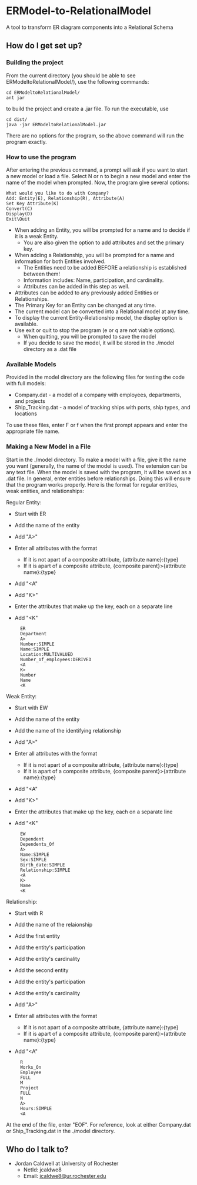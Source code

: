 # ERModel-to-RelationalModel
A tool to transform ER diagram components into a Relational Schema


## How do I get set up? ##

### Building the project ###

From the current directory (you should be able to see ERModeltoRelationalModel/),
use the following commands:

    cd ERModeltoRelationalModel/
    ant jar

to build the project and create a .jar file.
To run the executable, use

    cd dist/
    java -jar ERModeltoRelationalModel.jar

There are no options for the program, so the above command will run the program exactly.

### How to use the program ###

After entering the previous command, a prompt will ask if you want to start a new model or load a file.
Select N or n to begin a new model and enter the name of the model when prompted.
Now, the program give several options:
  
    What would you like to do with Company?
    Add: Entity(E), Relationship(R), Attribute(A)
    Set Key Attribute(K)
    Convert(C)
    Display(D)
    Exit\Quit

  * When adding an Entity, you will be prompted for a name and to decide if it is a weak Entity.
    + You are also given the option to add attributes and set the primary key.
  * When adding a Relationship, you will be prompted for a name and information for both Entities involved.
    + The Entities need to be added BEFORE a relationship is established between them!
    + Information includes: Name, participation, and cardinality.
    + Attributes can be added in this step as well.
  * Attributes can be added to any previously added Entities or Relationships.
  * The Primary Key for an Entity can be changed at any time.
  * The current model can be converted into a Relational model at any time.
  * To display the current Entity-Relationship model, the display option is available.
  * Use exit or quit to stop the program (e or q are not viable options).
    + When quitting, you will be prompted to save the model
    + If you decide to save the model, it will be stored in the ./model directory as a .dat file
  
### Available Models ###

Provided in the model directory are the following files for testing the code with full models:

  + Company.dat - a model of a company with employees, departments, and projects
  + Ship_Tracking.dat - a model of tracking ships with ports, ship types, and locations
  
To use these files, enter F or f when the first prompt appears and enter the appropriate file name.

### Making a New Model in a File ###

Start in the ./model directory.
To make a model with a file, give it the name you want (generally, the name of the model is used).
The extension can be any text file.
When the model is saved with the program, it will be saved as a .dat file.
In general, enter entities before relationships.
Doing this will ensure that the program works properly.
Here is the format for regular entities, weak entities, and relationships:

Regular Entity:
* Start with ER
* Add the name of the entity
* Add "A>"
* Enter all attributes with the format
    + If it is not apart of a composite attribute, {attribute name}:{type}
    + If it is apart of a composite attribute, {composite parent}>{attribute name}:{type}
* Add "<A"
* Add "K>"
* Enter the attributes that make up the key, each on a separate line
* Add "<K"

        ER
        Department
        A>
        Number:SIMPLE
        Name:SIMPLE
        Location:MULTIVALUED
        Number_of_employees:DERIVED
        <A
        K>
        Number
        Name
        <K

Weak Entity:
* Start with EW
* Add the name of the entity
* Add the name of the identifying relationship
* Add "A>"
* Enter all attributes with the format
    + If it is not apart of a composite attribute, {attribute name}:{type}
    + If it is apart of a composite attribute, {composite parent}>{attribute name}:{type}
* Add "<A"
* Add "K>"
* Enter the attributes that make up the key, each on a separate line
* Add "<K"
    
        EW
        Dependent
        Dependents_Of
        A>
        Name:SIMPLE
        Sex:SIMPLE
        Birth_date:SIMPLE
        Relationship:SIMPLE
        <A
        K>
        Name
        <K
        
Relationship:
* Start with R
* Add the name of the relaionship
* Add the first entity
* Add the entity's participation
* Add the entity's cardinality
* Add the second entity
* Add the entity's participation
* Add the entity's cardinality
* Add "A>"
* Enter all attributes with the format
    + If it is not apart of a composite attribute, {attribute name}:{type}
    + If it is apart of a composite attribute, {composite parent}>{attribute name}:{type}
* Add "<A"

        R
        Works_On
        Employee
        FULL
        M
        Project
        FULL
        N
        A>
        Hours:SIMPLE
        <A

At the end of the file, enter "EOF".
For reference, look at either Company.dat or Ship_Tracking.dat in the ./model directory.
    
## Who do I talk to? ##

* Jordan Caldwell at University of Rochester
    + NetId: jcaldwe8
    + Email: jcaldwe8@ur.rochester.edu
